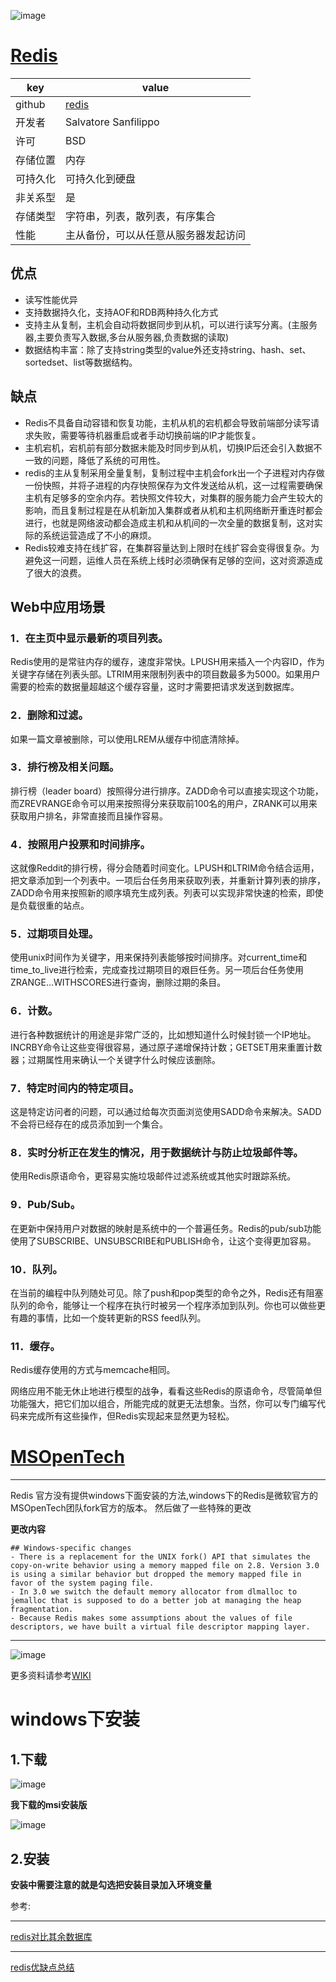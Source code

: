 ![image](https://redis.io/images/redis-white.png)

# [Redis](https://redis.io/)


key | value
---|---
github | [redis](https://github.com/MSOpenTech/redis)
开发者 | Salvatore Sanfilippo
许可 | BSD
存储位置 | 内存
可持久化 | 可持久化到硬盘
非关系型 | 是
存储类型 | 字符串，列表，散列表，有序集合
性能 | 主从备份，可以从任意从服务器发起访问

## 优点
- 读写性能优异
- 支持数据持久化，支持AOF和RDB两种持久化方式
- 支持主从复制，主机会自动将数据同步到从机，可以进行读写分离。(主服务器,主要负责写入数据,多台从服务器,负责数据的读取)
- 数据结构丰富：除了支持string类型的value外还支持string、hash、set、sortedset、list等数据结构。

## 缺点

- Redis不具备自动容错和恢复功能，主机从机的宕机都会导致前端部分读写请求失败，需要等待机器重启或者手动切换前端的IP才能恢复。
- 主机宕机，宕机前有部分数据未能及时同步到从机，切换IP后还会引入数据不一致的问题，降低了系统的可用性。
- redis的主从复制采用全量复制，复制过程中主机会fork出一个子进程对内存做一份快照，并将子进程的内存快照保存为文件发送给从机，这一过程需要确保主机有足够多的空余内存。若快照文件较大，对集群的服务能力会产生较大的影响，而且复制过程是在从机新加入集群或者从机和主机网络断开重连时都会进行，也就是网络波动都会造成主机和从机间的一次全量的数据复制，这对实际的系统运营造成了不小的麻烦。
- Redis较难支持在线扩容，在集群容量达到上限时在线扩容会变得很复杂。为避免这一问题，运维人员在系统上线时必须确保有足够的空间，这对资源造成了很大的浪费。


## Web中应用场景

### 1．在主页中显示最新的项目列表。

Redis使用的是常驻内存的缓存，速度非常快。LPUSH用来插入一个内容ID，作为关键字存储在列表头部。LTRIM用来限制列表中的项目数最多为5000。如果用户需要的检索的数据量超越这个缓存容量，这时才需要把请求发送到数据库。

### 2．删除和过滤。

如果一篇文章被删除，可以使用LREM从缓存中彻底清除掉。 

### 3．排行榜及相关问题。

排行榜（leader board）按照得分进行排序。ZADD命令可以直接实现这个功能，而ZREVRANGE命令可以用来按照得分来获取前100名的用户，ZRANK可以用来获取用户排名，非常直接而且操作容易。

### 4．按照用户投票和时间排序。

这就像Reddit的排行榜，得分会随着时间变化。LPUSH和LTRIM命令结合运用，把文章添加到一个列表中。一项后台任务用来获取列表，并重新计算列表的排序，ZADD命令用来按照新的顺序填充生成列表。列表可以实现非常快速的检索，即使是负载很重的站点。

### 5．过期项目处理。

使用unix时间作为关键字，用来保持列表能够按时间排序。对current_time和time_to_live进行检索，完成查找过期项目的艰巨任务。另一项后台任务使用ZRANGE...WITHSCORES进行查询，删除过期的条目。

### 6．计数。

进行各种数据统计的用途是非常广泛的，比如想知道什么时候封锁一个IP地址。INCRBY命令让这些变得很容易，通过原子递增保持计数；GETSET用来重置计数器；过期属性用来确认一个关键字什么时候应该删除。

### 7．特定时间内的特定项目。

这是特定访问者的问题，可以通过给每次页面浏览使用SADD命令来解决。SADD不会将已经存在的成员添加到一个集合。

### 8．实时分析正在发生的情况，用于数据统计与防止垃圾邮件等。

使用Redis原语命令，更容易实施垃圾邮件过滤系统或其他实时跟踪系统。

### 9．Pub/Sub。

在更新中保持用户对数据的映射是系统中的一个普遍任务。Redis的pub/sub功能使用了SUBSCRIBE、UNSUBSCRIBE和PUBLISH命令，让这个变得更加容易。 

### 10．队列。

在当前的编程中队列随处可见。除了push和pop类型的命令之外，Redis还有阻塞队列的命令，能够让一个程序在执行时被另一个程序添加到队列。你也可以做些更有趣的事情，比如一个旋转更新的RSS feed队列。

### 11．缓存。

Redis缓存使用的方式与memcache相同。

网络应用不能无休止地进行模型的战争，看看这些Redis的原语命令，尽管简单但功能强大，把它们加以组合，所能完成的就更无法想象。当然，你可以专门编写代码来完成所有这些操作，但Redis实现起来显然更为轻松。


# [MSOpenTech](https://github.com/MSOpenTech/redis)


---

Redis 官方没有提供windows下面安装的方法,windows下的Redis是微软官方的MSOpenTech团队fork官方的版本。
然后做了一些特殊的更改

**更改内容**
```
## Windows-specific changes
- There is a replacement for the UNIX fork() API that simulates the copy-on-write behavior using a memory mapped file on 2.8. Version 3.0 is using a similar behavior but dropped the memory mapped file in favor of the system paging file.
- In 3.0 we switch the default memory allocator from dlmalloc to jemalloc that is supposed to do a better job at managing the heap fragmentation.
- Because Redis makes some assumptions about the values of file descriptors, we have built a virtual file descriptor mapping layer. 
```


---

![image](https://ws1.sinaimg.cn/large/006aR3cagy1fh8umb8xmmj30rx0fs76o.jpg)

更多资料请参考[WIKI](https://github.com/MSOpenTech/redis/wiki/Memory-Configuration)

# windows下安装

## 1.下载

![image](https://ws1.sinaimg.cn/large/006aR3cagy1fh8vcm7bcqj30vb0futb6.jpg)

**我下载的msi安装版**

![image](https://ws1.sinaimg.cn/large/006aR3cagy1fh8vfftedtj30sa0hjjt6.jpg)

## 2.安装

**安装中需要注意的就是勾选把安装目录加入环境变量**


参考:

---

[redis对比其余数据库](http://www.cnblogs.com/jing99/p/6112055.html)

---

[redis优缺点总结](http://blog.csdn.net/oanqoanq/article/details/51281548)
